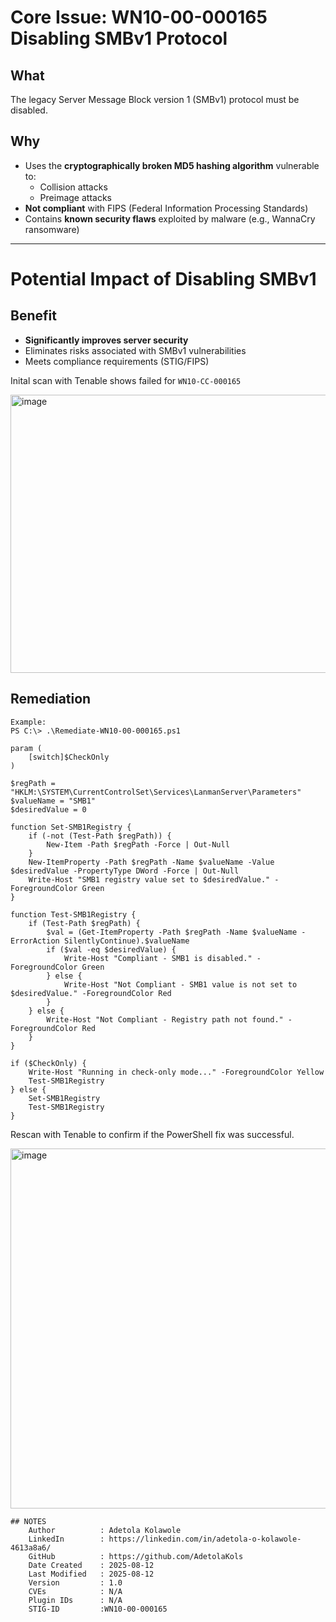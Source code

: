 # Core Issue: WN10-00-000165 Disabling SMBv1 Protocol

## What
The legacy Server Message Block version 1 (SMBv1) protocol must be disabled.

## Why
- Uses the **cryptographically broken MD5 hashing algorithm** vulnerable to:
  - Collision attacks
  - Preimage attacks
- **Not compliant** with FIPS (Federal Information Processing Standards)
- Contains **known security flaws** exploited by malware (e.g., WannaCry ransomware)

---

# Potential Impact of Disabling SMBv1

## Benefit
- **Significantly improves server security**
- Eliminates risks associated with SMBv1 vulnerabilities
- Meets compliance requirements (STIG/FIPS)

Inital scan with Tenable shows failed for `WN10-CC-000165`

<img width="1892" height="445" alt="image" src="https://github.com/user-attachments/assets/1c04e4e3-3e45-44f2-9563-302345515420" />

## Remediation
    Example:
    PS C:\> .\Remediate-WN10-00-000165.ps1
```
param (
    [switch]$CheckOnly
)

$regPath = "HKLM:\SYSTEM\CurrentControlSet\Services\LanmanServer\Parameters"
$valueName = "SMB1"
$desiredValue = 0

function Set-SMB1Registry {
    if (-not (Test-Path $regPath)) {
        New-Item -Path $regPath -Force | Out-Null
    }
    New-ItemProperty -Path $regPath -Name $valueName -Value $desiredValue -PropertyType DWord -Force | Out-Null
    Write-Host "SMB1 registry value set to $desiredValue." -ForegroundColor Green
}

function Test-SMB1Registry {
    if (Test-Path $regPath) {
        $val = (Get-ItemProperty -Path $regPath -Name $valueName -ErrorAction SilentlyContinue).$valueName
        if ($val -eq $desiredValue) {
            Write-Host "Compliant - SMB1 is disabled." -ForegroundColor Green
        } else {
            Write-Host "Not Compliant - SMB1 value is not set to $desiredValue." -ForegroundColor Red
        }
    } else {
        Write-Host "Not Compliant - Registry path not found." -ForegroundColor Red
    }
}

if ($CheckOnly) {
    Write-Host "Running in check-only mode..." -ForegroundColor Yellow
    Test-SMB1Registry
} else {
    Set-SMB1Registry
    Test-SMB1Registry
}
```
Rescan with Tenable to confirm if the PowerShell fix was successful.

<img width="1907" height="576" alt="image" src="https://github.com/user-attachments/assets/dd87a9ed-a676-4c7b-9ac0-b622072b61b3" />


```
## NOTES
    Author          : Adetola Kolawole
    LinkedIn        : https://linkedin.com/in/adetola-o-kolawole-4613a8a6/
    GitHub          : https://github.com/AdetolaKols
    Date Created    : 2025-08-12
    Last Modified   : 2025-08-12
    Version         : 1.0
    CVEs            : N/A
    Plugin IDs      : N/A
    STIG-ID         :WN10-00-000165
